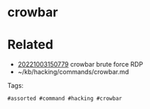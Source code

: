 # crowbar

# Related

- [20221003150779](/zet/20221003150779/README.md) crowbar brute force RDP
- ~/kb/hacking/commands/crowbar.md

Tags:

    #assorted #command #hacking #crowbar
